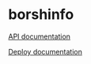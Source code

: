 # borshinfo

[API documentation](https://github.com/borshchevik/borshinfo-api/blob/master/README.md)

[Deploy documentation](https://github.com/borshchevik/borshinfo/blob/master/doc/deploy.md)
